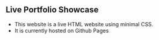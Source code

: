 ## Live Portfolio Showcase

* This website is a live HTML website using minimal CSS. 
* It is currently hosted on Github Pages
